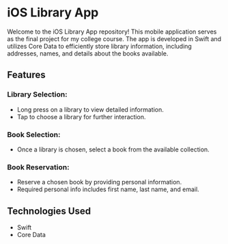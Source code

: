 # iOS Library App

Welcome to the iOS Library App repository! This mobile application serves as the final project for my college course. The app is developed in Swift and utilizes Core Data to efficiently store library information, including addresses, names, and details about the books available.

## Features

### Library Selection:
- Long press on a library to view detailed information.
- Tap to choose a library for further interaction.

### Book Selection:
- Once a library is chosen, select a book from the available collection.

### Book Reservation:
- Reserve a chosen book by providing personal information.
- Required personal info includes first name, last name, and email.


## Technologies Used

- Swift
- Core Data
